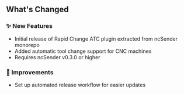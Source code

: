## What's Changed

### ✨ New Features
- Initial release of Rapid Change ATC plugin extracted from ncSender monorepo
- Added automatic tool change support for CNC machines
- Requires ncSender v0.3.0 or higher

### 🔧 Improvements
- Set up automated release workflow for easier updates
